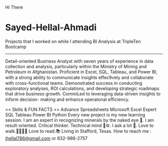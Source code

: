 Hi There
# Sayed-Hellal-Ahmadi
Projects that I worked on while I attending BI Analysis at TripleTen Bootcamp
____________

Detail-oriented Business Analyst with seven years of experience in data collection and analysis, particularly
within the Ministry of Mining and Petroleum in Afghanistan. Proficient in Excel, SQL, Tableau, and Power BI,
with a strong ability to communicate insights eﬀec9vely and collaborate with cross-functional teams.
Demonstrated success in conducting exploratory analyses, ROI calculations, and developing strategic
roadmaps that drive business growth. CommiLed to leveraging data-driven insights to inform decision-
making and enhance operatonal eﬃciency.

<< Skills & FUN FACTS >>
Advance Spreadsheets 
Microsoft Excel Expert
SQL
Tableau
Power BI
Python
Every new project is my new learning session.
I am an expert in recognizing minerals by the naked eye 👀.
I am result-oriented.
Critical thinker.
Technical mind 🧠⚙️.
I ask a lot 🔭.
Love to walk.🚶🏻‍♂️‍➡️
Love to read.📚 
Living in Stafford, Texas.
How to reach me : <ihellal786@gmail.com> or 832-988-2757
